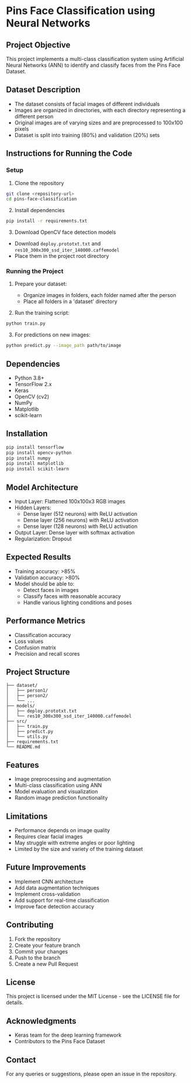 # Pins Face Classification using Neural Networks

## Project Objective
This project implements a multi-class classification system using Artificial Neural Networks (ANN) to identify and classify faces from the Pins Face Dataset.

## Dataset Description
- The dataset consists of facial images of different individuals
- Images are organized in directories, with each directory representing a different person
- Original images are of varying sizes and are preprocessed to 100x100 pixels
- Dataset is split into training (80%) and validation (20%) sets

## Instructions for Running the Code

### Setup
1. Clone the repository
```bash
git clone <repository-url>
cd pins-face-classification
```

2. Install dependencies
```bash
pip install -r requirements.txt
```

3. Download OpenCV face detection models
- Download `deploy.prototxt.txt` and `res10_300x300_ssd_iter_140000.caffemodel`
- Place them in the project root directory

### Running the Project
1. Prepare your dataset:
   - Organize images in folders, each folder named after the person
   - Place all folders in a 'dataset' directory

2. Run the training script:
```bash
python train.py
```

3. For predictions on new images:
```bash
python predict.py --image_path path/to/image
```

## Dependencies
- Python 3.8+
- TensorFlow 2.x
- Keras
- OpenCV (cv2)
- NumPy
- Matplotlib
- scikit-learn

## Installation
```bash
pip install tensorflow
pip install opencv-python
pip install numpy
pip install matplotlib
pip install scikit-learn
```

## Model Architecture
- Input Layer: Flattened 100x100x3 RGB images
- Hidden Layers:
  - Dense layer (512 neurons) with ReLU activation
  - Dense layer (256 neurons) with ReLU activation
  - Dense layer (128 neurons) with ReLU activation
- Output Layer: Dense layer with softmax activation
- Regularization: Dropout

## Expected Results
- Training accuracy: >85%
- Validation accuracy: >80%
- Model should be able to:
  - Detect faces in images
  - Classify faces with reasonable accuracy
  - Handle various lighting conditions and poses

## Performance Metrics
- Classification accuracy
- Loss values
- Confusion matrix
- Precision and recall scores

## Project Structure
```
├── dataset/
│   ├── person1/
│   ├── person2/
│   └── ...
├── models/
│   ├── deploy.prototxt.txt
│   └── res10_300x300_ssd_iter_140000.caffemodel
├── src/
│   ├── train.py
│   ├── predict.py
│   └── utils.py
├── requirements.txt
└── README.md
```

## Features
- Image preprocessing and augmentation
- Multi-class classification using ANN
- Model evaluation and visualization
- Random image prediction functionality

## Limitations
- Performance depends on image quality
- Requires clear facial images
- May struggle with extreme angles or poor lighting
- Limited by the size and variety of the training dataset

## Future Improvements
- Implement CNN architecture
- Add data augmentation techniques
- Implement cross-validation
- Add support for real-time classification
- Improve face detection accuracy

## Contributing
1. Fork the repository
2. Create your feature branch
3. Commit your changes
4. Push to the branch
5. Create a new Pull Request

## License
This project is licensed under the MIT License - see the LICENSE file for details.

## Acknowledgments
- Keras team for the deep learning framework
- Contributors to the Pins Face Dataset

## Contact
For any queries or suggestions, please open an issue in the repository.
